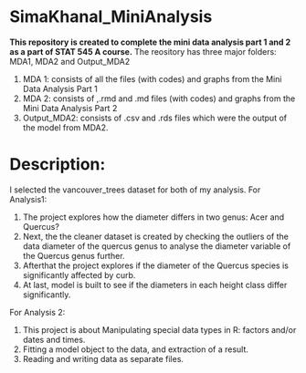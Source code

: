 # SimaKhanal_MiniAnalysis
**This repository is created to complete the mini data analysis part 1 and 2 as a part of STAT 545 A course.** 
The reository has three major folders: MDA1, MDA2 and Output_MDA2
1. MDA 1: consists of all the files (with codes) and graphs from the Mini Data Analysis Part 1
2. MDA 2: consists of ,.rmd and .md files (with codes) and graphs from the Mini Data Analysis Part 2
3. Output_MDA2: consists of .csv and .rds files which were the output of the model from MDA2.

# Description:

I selected the vancouver_trees dataset for both of my analysis.
For Analysis1:
1. The project explores how the diameter differs in two genus: Acer and Quercus? 
2. Next, the the cleaner dataset is created by checking the outliers of the data diameter of the quercus genus to analyse the diameter variable of the Quercus genus further. 
3. Afterthat the project explores if the diameter of the Quercus species is significantly affected by curb. 
4. At last, model is built to see if the diameters in each height class differ significantly.

For Analysis 2:
1. This project is about Manipulating special data types in R: factors and/or dates and times.
2. Fitting a model object to the data, and extraction of a result.
3. Reading and writing data as separate files.
